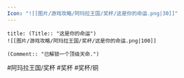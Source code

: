 ```yaml
---
Icon: "![[图片/游戏攻略/阿玛拉王国/奖杯/这是你的命运.png|30]]"
---
```

```ad-common-bronze-trophy
title: (Title:: "这是你的命运")
![[图片/游戏攻略/阿玛拉王国/奖杯/这是你的命运.png|100]]

(Comment:: "已解锁一个顶级天命.")
```

#阿玛拉王国/奖杯 #奖杯 #奖杯/铜

